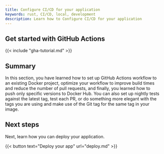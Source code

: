 ```yaml
---
title: Configure CI/CD for your application
keywords: rust, CI/CD, local, development
description: Learn how to Configure CI/CD for your application
---
```


## Get started with GitHub Actions

{{< include "gha-tutorial.md" >}}

## Summary

In this section, you have learned how to set up GitHub Actions workflow to an existing Docker project, optimize your workflow to improve build times and reduce the number of pull requests, and finally, you learned how to push only specific versions to Docker Hub. You can also set up nightly tests against the latest tag, test each PR, or do something more elegant with the tags you are using and make use of the Git tag for the same tag in your image.

## Next steps

Next, learn how you can deploy your application.

{{< button text="Deploy your app" url="deploy.md" >}}
